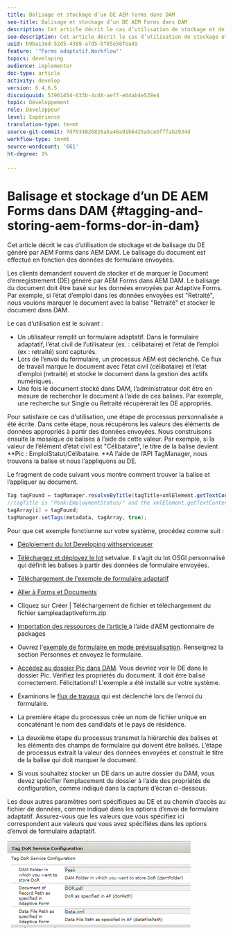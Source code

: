 ```yaml
---
title: Balisage et stockage d’un DE AEM Forms dans DAM
seo-title: Balisage et stockage d’un DE AEM Forms dans DAM
description: Cet article décrit le cas d’utilisation de stockage et de balisage du DE généré par AEM Forms dans AEM DAM. Le balisage du document est effectué en fonction des données de formulaire envoyées.
seo-description: Cet article décrit le cas d’utilisation de stockage et de balisage du DE généré par AEM Forms dans AEM DAM. Le balisage du document est effectué en fonction des données de formulaire envoyées.
uuid: b9ba13ed-52d5-4389-a7d5-bf85e58fea49
feature: '"Forms adaptatif,Workflow"'
topics: developing
audience: implementer
doc-type: article
activity: develop
version: 6.4,6.5
discoiquuid: 53961454-633b-4cd8-aef7-e64ab4e528e4
topic: Développement
role: Développeur
level: Expérience
translation-type: tm+mt
source-git-commit: 7d7034026826a5a46a91b6425a5cebfffab2934d
workflow-type: tm+mt
source-wordcount: '661'
ht-degree: 1%

---
```



# Balisage et stockage d’un DE AEM Forms dans DAM {#tagging-and-storing-aem-forms-dor-in-dam}

Cet article décrit le cas d’utilisation de stockage et de balisage du DE généré par AEM Forms dans AEM DAM. Le balisage du document est effectué en fonction des données de formulaire envoyées.

Les clients demandent souvent de stocker et de marquer le Document d’enregistrement (DE) généré par AEM Forms dans AEM DAM. Le balisage du document doit être basé sur les données envoyées par Adaptive Forms. Par exemple, si l’état d’emploi dans les données envoyées est &quot;Retraité&quot;, nous voulons marquer le document avec la balise &quot;Retraité&quot; et stocker le document dans DAM.

Le cas d’utilisation est le suivant :

* Un utilisateur remplit un formulaire adaptatif. Dans le formulaire adaptatif, l’état civil de l’utilisateur (ex. : célibataire) et l’état de l’emploi (ex : retraité) sont capturés.
* Lors de l’envoi du formulaire, un processus AEM est déclenché. Ce flux de travail marque le document avec l’état civil (célibataire) et l’état d’emploi (retraité) et stocke le document dans la gestion des actifs numériques.
* Une fois le document stocké dans DAM, l’administrateur doit être en mesure de rechercher le document à l’aide de ces balises. Par exemple, une recherche sur Single ou Retraité récupérerait les DE appropriés.

Pour satisfaire ce cas d&#39;utilisation, une étape de processus personnalisée a été écrite. Dans cette étape, nous récupérons les valeurs des éléments de données appropriés à partir des données envoyées. Nous construisons ensuite la mosaïque de balises à l’aide de cette valeur. Par exemple, si la valeur de l’élément d’état civil est &quot;Célibataire&quot;, le titre de la balise devient **Pic : EmploiStatut/Célibataire. **A l’aide de l’API TagManager, nous trouvons la balise et nous l’appliquons au DE.

Le fragment de code suivant vous montre comment trouver la balise et l’appliquer au document.

```java
Tag tagFound = tagManager.resolveByTitle(tagTitle+xmlElement.getTextContent());
//tagTitle is "Peak:EmploymentStatus/" and the xmlElement.getTextContent() will return the value Single. So the tag title becomes Peak:EmploymentStatus/Single. Once the tag is found we put the tag in array and apply the tags to the resource as shown below
tagArray[i] = tagFound;
tagManager.setTags(metadata, tagArray, true);
```

Pour que cet exemple fonctionne sur votre système, procédez comme suit :
* [Déploiement du lot Developing withserviceuser](/help/forms/assets/common-osgi-bundles/DevelopingWithServiceUser.jar)

* [Téléchargez et déployez le lot](/help/forms/assets/common-osgi-bundles/SetValueApp.core-1.0-SNAPSHOT.jar) setvalue. Il s’agit du lot OSGI personnalisé qui définit les balises à partir des données de formulaire envoyées.

* [Téléchargement de l&#39;exemple de formulaire adaptatif](assets/tag-and-store-in-dam-assets.zip)

* [Aller à Forms et Documents](http://localhost:4502/aem/forms.html/content/dam/formsanddocuments)

* Cliquez sur Créer | Téléchargement de fichier et téléchargement du fichier sampleadaptiveform.zip

* [Importation des ressources de l’article ](assets/tag-and-store-in-dam-assets.zip) à l’aide d’AEM gestionnaire de packages
* Ouvrez l&#39;[exemple de formulaire en mode prévisualisation](http://localhost:4502/content/dam/formsanddocuments/summit/peakform/jcr:content?wcmmode=disabled). Renseignez la section Personnes et envoyez le formulaire.
* [Accédez au dossier Pic dans DAM](http://localhost:4502/assets.html/content/dam/Peak). Vous devriez voir le DE dans le dossier Pic. Vérifiez les propriétés du document. Il doit être balisé correctement.
Félicitations!! L&#39;exemple a été installé sur votre système.

* Examinons le [flux de travaux](http://localhost:4502/editor.html/conf/global/settings/workflow/models/TagAndStoreDoRinDAM.html) qui est déclenché lors de l’envoi du formulaire.
* La première étape du processus crée un nom de fichier unique en concaténant le nom des candidats et le pays de résidence.
* La deuxième étape du processus transmet la hiérarchie des balises et les éléments des champs de formulaire qui doivent être balisés. L’étape de processus extrait la valeur des données envoyées et construit le titre de la balise qui doit marquer le document.
* Si vous souhaitez stocker un DE dans un autre dossier du DAM, vous devez spécifier l’emplacement du dossier à l’aide des propriétés de configuration, comme indiqué dans la capture d’écran ci-dessous.

Les deux autres paramètres sont spécifiques au DE et au chemin d’accès au fichier de données, comme indiqué dans les options d’envoi de formulaire adaptatif. Assurez-vous que les valeurs que vous spécifiez ici correspondent aux valeurs que vous avez spécifiées dans les options d’envoi de formulaire adaptatif.

![Balise Dor](assets/tag_dor_service_configuration.gif)

